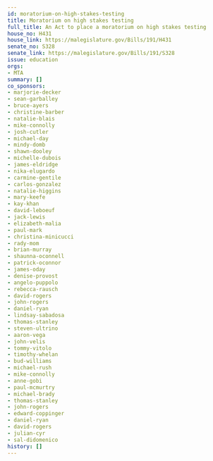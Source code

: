 ```yaml
---
id: moratorium-on-high-stakes-testing
title: Moratorium on high stakes testing
full_title: An Act to place a moratorium on high stakes testing
house_no: H431
house_link: https://malegislature.gov/Bills/191/H431
senate_no: S328
senate_link: https://malegislature.gov/Bills/191/S328
issue: education
orgs:
- MTA
summary: []
co_sponsors:
- marjorie-decker
- sean-garballey
- bruce-ayers
- christine-barber
- natalie-blais
- mike-connolly
- josh-cutler
- michael-day
- mindy-domb
- shawn-dooley
- michelle-dubois
- james-eldridge
- nika-elugardo
- carmine-gentile
- carlos-gonzalez
- natalie-higgins
- mary-keefe
- kay-khan
- david-leboeuf
- jack-lewis
- elizabeth-malia
- paul-mark
- christina-minicucci
- rady-mom
- brian-murray
- shaunna-oconnell
- patrick-oconnor
- james-oday
- denise-provost
- angelo-puppolo
- rebecca-rausch
- david-rogers
- john-rogers
- daniel-ryan
- lindsay-sabadosa
- thomas-stanley
- steven-ultrino
- aaron-vega
- john-velis
- tommy-vitolo
- timothy-whelan
- bud-williams
- michael-rush
- mike-connolly
- anne-gobi
- paul-mcmurtry
- michael-brady
- thomas-stanley
- john-rogers
- edward-coppinger
- daniel-ryan
- david-rogers
- julian-cyr
- sal-didomenico
history: []
---
```

